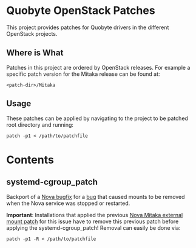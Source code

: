 # Quobyte OpenStack Patches

This project provides patches for Quobyte drivers in the different OpenStack projects.

## Where is What

Patches in this project are ordered by OpenStack releases. For example a specific patch  version for the Mitaka release can be found at:

    <patch-dir>/Mitaka


## Usage

These patches can be applied by navigating to the project to be patched root directory and running:

    patch -p1 < /path/to/patchfile

# Contents

## systemd-cgroup_patch

Backport of a [Nova bugfix](https://review.openstack.org/#/c/432344/) for a [bug](https://bugs.launchpad.net/nova/+bug/1530860) that caused mounts to be removed when the Nova service was stopped or restarted.

__Important__: Installations that applied the previous [Nova Mitaka external mount patch](https://github.com/quobyte/nova_mitaka_external-mount_patch) for this issue have to remove this previous patch before applying the systemd-cgroup_patch!
Removal can easily be done via:

    patch -p1 -R < /path/to/patchfile
